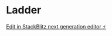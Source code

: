 # Ladder

[Edit in StackBlitz next generation editor ⚡️](https://stackblitz.com/~/github.com/Karthikpeddy/Ladder)